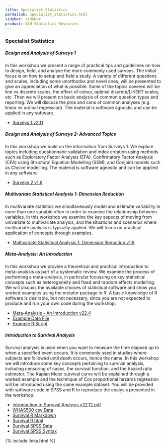 ```yaml
---
title: Specialist Statistics
permalink: Specialist_statistics.html
sidebar: sidebar
product: SIH Statistics Resources
---
```



### Specialist Statistics 

##### Design and Analysis of Surveys 1 
In this workshop we present a range of practical tips and guidelines on how to design, field, and analyse the more commonly used surveys. The initial focus is on how to setup and field a study. A variety of different questions and scales, including some unorthodox and novel ones, will be presented to give an appreciation of what is possible. Some of the topics covered will be line vs discrete scales, the effect of colour, optimal discrete/LIKERT scales, etc. Then we will present on basic analysis of common question types and reporting. We will discuss the pros and cons of common analyses (e.g. linear vs ordinal regression). The material is software agnostic and can be applied in any software.
   * [Surveys 1 v2.11](https://github.com/Sydney-Informatics-Hub/stats-resources/blob/gh-pages/assets/files/Surveys%201%20-%20An%20Introduction%20HANDOUTS%20v2.11%2024-5-2023.pdf)

##### Design and Analysis of Surveys 2: Advanced Topics 
In this workshop we build on the information from Surveys 1. We explore topics including questionnaire validation and index creation using methods such as Exploratory Factor Analysis (EFA), Confirmatory Factor Analysis (CFA) using Structural Equation Modelling (SEM), and Conjoint models such as Choice modelling. The material is software agnostic and can be applied in any software.
   * [Surveys 2 v1.6](https://github.com/Sydney-Informatics-Hub/stats-resources/blob/gh-pages/assets/files/Surveys%202%20-%20Advanced%20Topics%20HANDOUTS%20v1.6%2024-5-2023.pdf)

##### Multivariate Statistical Analysis 1: Dimension Reduction 
In multivariate statistics we simultaneously model and estimate variability in more than one variable often in order to examine the relationship between variables. In this workshop we examine the key aspects of moving from univariate to multivariate analysis, and the situations and scenarios where multivariate analysis is typically applied. We will focus on practical application of concepts through examples.
   * [Multivariate Statistical Analysis 1: Dimension Reduction v1.8](assets/files/Multivariate%20Statistical%20Analysis%20v1.8.pdf)

##### Meta-Analysis: An Introduction 
In this workshop we provide a theoretical and practical introduction to meta-analysis as part of a systematic review. We examine the process of performing a meta-analysis, in particular focussing on key statistical concepts such as heterogeneity and fixed and random effects modelling. We will discuss the available choices of statistical software and show you worked examples using the metafor package in R. A basic knowledge of R software is desirable, but not necessary, since you are not expected to produce and run your own code during the workshop.
   * [Meta-Analysis - An Introduction v22.4](assets/files/Meta-Analysis%20v22.4.pdf)
   * [Example Data File](assets/files/Meta_Sutton_Smith%2022-06.csv) 
   * [Example R Script](assets/files/Meta-Analysis%20workshop%20example%2022-06.R)

##### Introduction to Survival Analysis 
Survival analysis is used when you want to measure the time elapsed up to when a specified event occurs. It is commonly used in studies where subjects are followed until death occurs, hence the name. In this workshop we will introduce some key concepts pertaining to survival analysis, including censoring of cases, the survival function, and the hazard ratio estimator. The Kaplan Meier survival curve will be explained through a worked example and the technique of Cox proportional hazards regression will be introduced using the same example dataset. You will be provided with software code in SPSS and R to reproduce the analysis presented in the workshop.
   * [Introduction to Survival Analysis v22.12.pdf](assets/files/Introduction%20to%20Survival%20Analysis%20v22.12%20HANDOUT.pdf)
   * [WHAS500 csv Data](assets/files/WHAS500data.csv) 
   * [Survival R Markdown](assets/files/SurvivalAnalysis_R%20(4).Rmd) 
   * [Survival R html](assets/files/SurvivalAnalysis_R%20(2).html) 
   * [Survival SPSS Data](assets/files/WHAS500_data.sav) 
   * [Survival SPSS Syntax](assets/files/Survival_Workshop_syntax%20(1).sps)



{% include links.html %}
